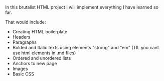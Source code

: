 In this brutalist HTML project I will implement everything I have learned so far.

That would include:
- Creating HTML boilerplate
- Headers
- Paragraphs
- Bolded and Italic texts using elements "strong" and "em" (TIL you cant use html elements in .md files)
- Ordered and unordered lists
- Anchors to new page
- Images
- Basic CSS
